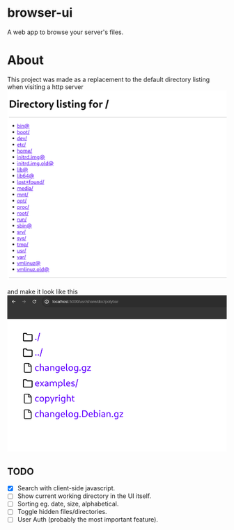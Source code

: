 # browser-ui

A web app to browse your server's files.

# About
This project was made as a replacement to the default directory listing when visiting a http server
![Big text showing the path and all the items below it in a filesystem directory](doc/example.png)

and make it look like this
![Filesystem directory contents with icons beside them to distinguish their type](doc/new.png)

## TODO
- [X] Search with client-side javascript.
- [ ] Show current working directory in the UI itself.
- [ ] Sorting eg. date, size, alphabetical.
- [ ] Toggle hidden files/directories.
- [ ] User Auth (probably the most important feature).
